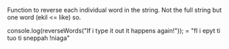Function to reverse each individual word in the string. Not the full string but one word (ekil <= like) so.

console.log(reverseWords("If i type it out it happens again!"));  = "fI i epyt ti tuo ti sneppah !niaga"
